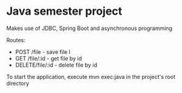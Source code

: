 # Java semester project

Makes use of JDBC, Spring Boot and asynchronous programming

Routes: 
- POST /file - save file l
- GET /file/:id - get file by id
- DELETE/file/:id - delete file by id

To start the application, execute mvn exec:java in the project's root directory
